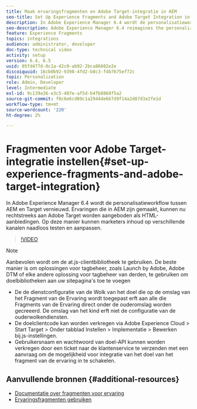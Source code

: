 ```yaml
---
title: Maak ervaringsfragmenten en Adobe Target-integratie in AEM
seo-title: Set Up Experience Fragments and Adobe Target Integration in AEM
description: In Adobe Experience Manager 6.4 wordt de personalisatieworkflow tussen AEM en Target vernieuwd. Ervaringen die in AEM zijn gemaakt, kunnen nu rechtstreeks aan Adobe Target worden aangeboden als HTML-aanbiedingen. Op deze manier kunnen marketers inhoud op verschillende kanalen naadloos testen en aanpassen.
seo-description: Adobe Experience Manager 6.4 reimagines the personalization workflow between AEM and Target. Experiences created within AEM can now be delivered directly to Adobe Target as HTML Offers. It allows Marketers to seamlessly test and personalize content across different channels.
feature: Experience Fragments
topics: integrations
audience: administrator, developer
doc-type: technical video
activity: setup
version: 6.4, 6.5
uuid: 05fd477d-0c1a-42c0-ab92-2bca86602e2e
discoiquuid: 16cb0b92-9398-4fd2-b8c3-f4b7675ef72c
topic: Personalization
role: Admin, Developer
level: Intermediate
exl-id: 9c139a36-e3c5-407e-af5d-b4fb8860f5a2
source-git-commit: f0c6e6cd09c1a2944de667d9f14a2d87d3e2fe1d
workflow-type: tm+mt
source-wordcount: '220'
ht-degree: 2%

---
```


# Fragmenten voor Adobe Target-integratie instellen{#set-up-experience-fragments-and-adobe-target-integration}

In Adobe Experience Manager 6.4 wordt de personalisatieworkflow tussen AEM en Target vernieuwd. Ervaringen die in AEM zijn gemaakt, kunnen nu rechtstreeks aan Adobe Target worden aangeboden als HTML-aanbiedingen. Op deze manier kunnen marketers inhoud op verschillende kanalen naadloos testen en aanpassen.

>[!VIDEO](https://video.tv.adobe.com/v/22380/?quality=9&learn=on)

>[!NOTE]
>
>Aanbevolen wordt om de at.js-clientbibliotheek te gebruiken. De beste manier is om oplossingen voor tagbeheer, zoals Launch by Adobe, Adobe DTM of elke andere oplossing voor tagbeheer van derden, te gebruiken om doelbibliotheken aan uw sitepagina&#39;s toe te voegen

* De de dienstconfiguratie van de Wolk van het doel die op de omslag van het Fragment van de Ervaring wordt toegepast erft aan alle die Fragments van de Ervaring direct onder de ouderomslag worden gecreeerd. De omslag van het kind erft niet de configuratie van de ouderwolkendiensten.
* De doelclientcode kan worden verkregen via Adobe Experience Cloud > Start Target > Onder tabblad Instellen > Implementatie > Bewerken bij.js-instellingen.
* Gebruikersnaam en wachtwoord van doel-API kunnen worden verkregen door een ticket naar de klantenservice te verzenden met een aanvraag om de mogelijkheid voor integratie van het doel van het fragment van de ervaring in te schakelen.

## Aanvullende bronnen {#additional-resources}

* [Documentatie over fragmenten voor ervaring](https://helpx.adobe.com/experience-manager/6-5/sites/authoring/using/experience-fragments.html)
* [Ervaringsfragmenten gebruiken](/help/sites/experience-fragments/experience-fragments-feature-video-use.md)
